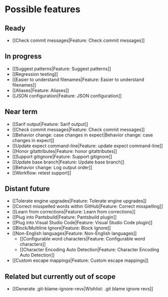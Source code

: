 # Possible features

## Ready

* [[Check commit messages|Feature: Check commit messages]]

## In progress

* [[Suggest patterns|Feature: Suggest patterns]]
* [[Regression testing]]
* [[Easier to understand filenames|Feature: Easier to understand filenames]]
* [[Aliases|Feature: Aliases]]
* [[JSON configuration|Feature: JSON configuration]]

## Near term

* [[Sarif output|Feature: Sarif output]]
* [[Check commit messages|Feature: Check commit messages]]
* [[Behavior change: case changes in expect|Behavior change: case changes in expect]]
* [[Update expect command-line|Feature: update expect command-line]]
* [[Honor gitattributes|Feature: honor gitattributes]]
* [[Support gitignore|Feature: Support gitignore]]
* [[Update base branch|Feature: Update base branch]]
* [[Behavior change: Log output order]]
* [[Workflow: retest support]]

## Distant future

* [[Tolerate engine upgrades|Feature: Tolerate engine upgrades]]
* [[Correct misspelled words within GitHub|Feature: Correct misspelling]]
* [[Learn from corrections|Feature: Learn from corrections]]
* [[Plug into Pantsbuild|Feature: Pantsbuild plugin]]
* [[Plug into Visual Studio Code|Feature: Visual Studio Code plugin]]
* [[Block/Multiline Ignore|Feature: Block Ignore]]
* [[Non-English languages|Feature: Non-English languages]]
  * [[Configurable word characters|Feature: Configurable word characters]]
  * [[Character Encoding Auto Detection|Feature: Character Encoding Auto Detection]]
* [[Custom escape mappings|Feature: Custom escape mappings]]

## Related but currently out of scope

* [[Generate .git-blame-ignore-revs|Wishlist: .git blame ignore revs]]
